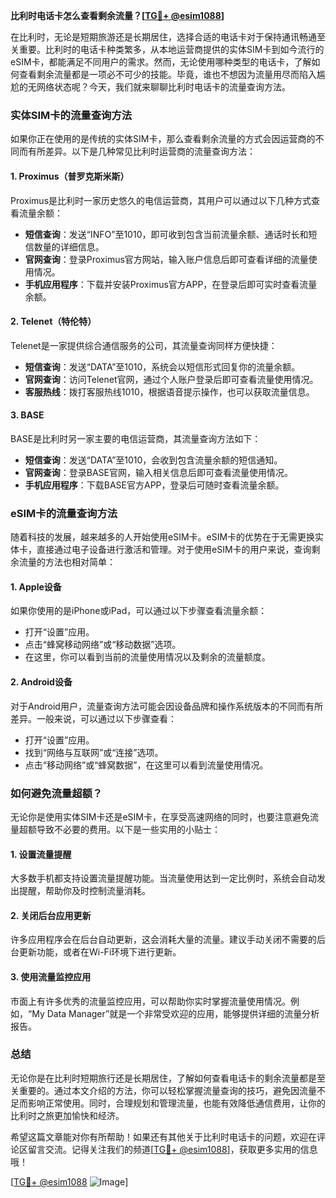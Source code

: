 **比利时电话卡怎么查看剩余流量？[[TG💪+ @esim1088](https://t.me/s/esim1088)]**

在比利时，无论是短期旅游还是长期居住，选择合适的电话卡对于保持通讯畅通至关重要。比利时的电话卡种类繁多，从本地运营商提供的实体SIM卡到如今流行的eSIM卡，都能满足不同用户的需求。然而，无论使用哪种类型的电话卡，了解如何查看剩余流量都是一项必不可少的技能。毕竟，谁也不想因为流量用尽而陷入尴尬的无网络状态呢？今天，我们就来聊聊比利时电话卡的流量查询方法。

### 实体SIM卡的流量查询方法

如果你正在使用的是传统的实体SIM卡，那么查看剩余流量的方式会因运营商的不同而有所差异。以下是几种常见比利时运营商的流量查询方法：

#### 1. Proximus（普罗克斯米斯）
Proximus是比利时一家历史悠久的电信运营商，其用户可以通过以下几种方式查看流量余额：
- **短信查询**：发送“INFO”至1010，即可收到包含当前流量余额、通话时长和短信数量的详细信息。
- **官网查询**：登录Proximus官方网站，输入账户信息后即可查看详细的流量使用情况。
- **手机应用程序**：下载并安装Proximus官方APP，在登录后即可实时查看流量余额。

#### 2. Telenet（特伦特）
Telenet是一家提供综合通信服务的公司，其流量查询同样方便快捷：
- **短信查询**：发送“DATA”至1010，系统会以短信形式回复你的流量余额。
- **官网查询**：访问Telenet官网，通过个人账户登录后即可查看流量使用情况。
- **客服热线**：拨打客服热线1010，根据语音提示操作，也可以获取流量信息。

#### 3. BASE
BASE是比利时另一家主要的电信运营商，其流量查询方法如下：
- **短信查询**：发送“DATA”至1010，会收到包含流量余额的短信通知。
- **官网查询**：登录BASE官网，输入相关信息后即可查看流量使用情况。
- **手机应用程序**：下载BASE官方APP，登录后可随时查看流量余额。

### eSIM卡的流量查询方法

随着科技的发展，越来越多的人开始使用eSIM卡。eSIM卡的优势在于无需更换实体卡，直接通过电子设备进行激活和管理。对于使用eSIM卡的用户来说，查询剩余流量的方法也相对简单：

#### 1. Apple设备
如果你使用的是iPhone或iPad，可以通过以下步骤查看流量余额：
- 打开“设置”应用。
- 点击“蜂窝移动网络”或“移动数据”选项。
- 在这里，你可以看到当前的流量使用情况以及剩余的流量额度。

#### 2. Android设备
对于Android用户，流量查询方法可能会因设备品牌和操作系统版本的不同而有所差异。一般来说，可以通过以下步骤查看：
- 打开“设置”应用。
- 找到“网络与互联网”或“连接”选项。
- 点击“移动网络”或“蜂窝数据”，在这里可以看到流量使用情况。

### 如何避免流量超额？

无论你是使用实体SIM卡还是eSIM卡，在享受高速网络的同时，也要注意避免流量超额导致不必要的费用。以下是一些实用的小贴士：

#### 1. 设置流量提醒
大多数手机都支持设置流量提醒功能。当流量使用达到一定比例时，系统会自动发出提醒，帮助你及时控制流量消耗。

#### 2. 关闭后台应用更新
许多应用程序会在后台自动更新，这会消耗大量的流量。建议手动关闭不需要的后台更新功能，或者在Wi-Fi环境下进行更新。

#### 3. 使用流量监控应用
市面上有许多优秀的流量监控应用，可以帮助你实时掌握流量使用情况。例如，“My Data Manager”就是一个非常受欢迎的应用，能够提供详细的流量分析报告。

### 总结

无论你是在比利时短期旅行还是长期居住，了解如何查看电话卡的剩余流量都是至关重要的。通过本文介绍的方法，你可以轻松掌握流量查询的技巧，避免因流量不足而影响正常使用。同时，合理规划和管理流量，也能有效降低通信费用，让你的比利时之旅更加愉快和经济。

希望这篇文章能对你有所帮助！如果还有其他关于比利时电话卡的问题，欢迎在评论区留言交流。记得关注我们的频道[[TG💪+ @esim1088](https://t.me/s/esim1088)]，获取更多实用的信息哦！

[[TG💪+ @esim1088](https://t.me/s/esim1088) ![Image](https://i.postimg.cc/4NQfJmqS/Snipaste-2025-05-13-00-14-12.png)]